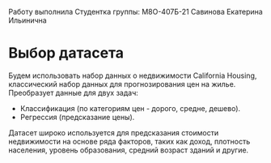 Работу выполнилa 
Студентка группы: М8О-407Б-21 
Савинова Екатерина Ильинична

# Выбор датасета

Будем использовать набор данных о недвижимости California Housing, классический набор данных для прогнозирования цен на жилье.
Преобразует данные для двух задач:
- Классификация (по категориям цен - дорого, средне, дешево).
- Регрессия (предсказание цены).

Датасет широко используется для предсказания стоимости недвижимости на основе ряда факторов, таких как доход, плотность населения, уровень образования, средний возраст зданий и другие.
